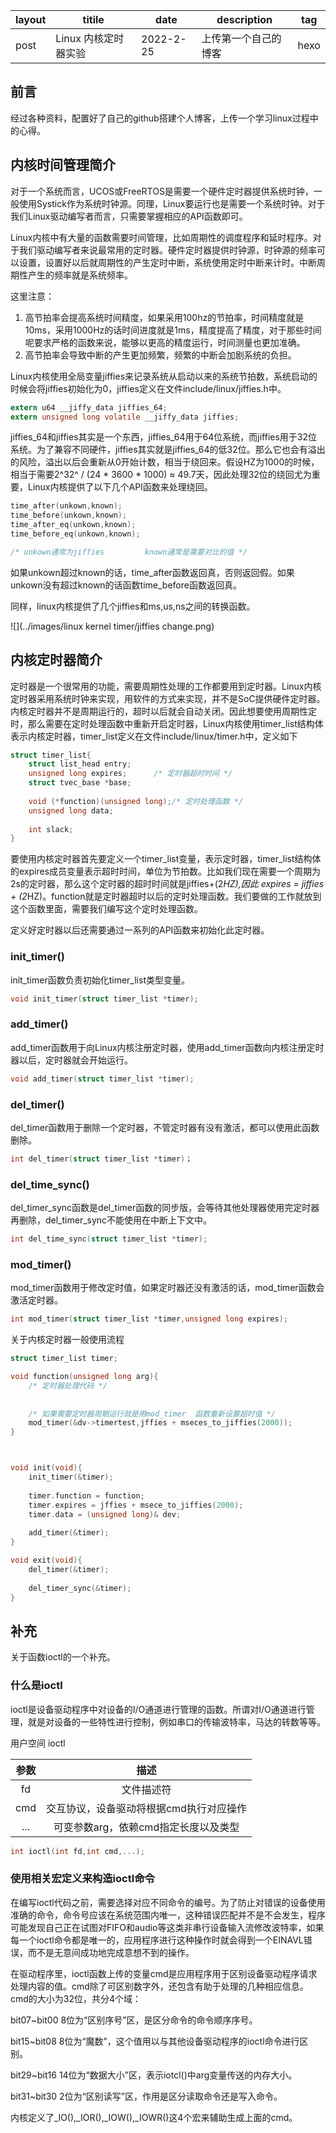 | layout | titile               | date      | description          | tag  |
| ------ | -------------------- | --------- | -------------------- | ---- |
| post   | Linux 内核定时器实验 | 2022-2-25 | 上传第一个自己的博客 | hexo |

## 前言

经过各种资料，配置好了自己的github搭建个人博客，上传一个学习linux过程中的心得。

## 内核时间管理简介

对于一个系统而言，UCOS或FreeRTOS是需要一个硬件定时器提供系统时钟，一般使用Systick作为系统时钟源。同理，Linux要运行也是需要一个系统时钟。对于我们Linux驱动编写者而言，只需要掌握相应的API函数即可。

Linux内核中有大量的函数需要时间管理，比如周期性的调度程序和延时程序。对于我们驱动编写者来说最常用的定时器。硬件定时器提供时钟源，时钟源的频率可以设置，设置好以后就周期性的产生定时中断，系统使用定时中断来计时。中断周期性产生的频率就是系统频率。

这里注意：

1. 高节拍率会提高系统时间精度，如果采用100hz的节拍率，时间精度就是10ms，采用1000Hz的话时间进度就是1ms，精度提高了精度，对于那些时间呢要求严格的函数来说，能够以更高的精度运行，时间测量也更加准确。
2. 高节拍率会导致中断的产生更加频繁，频繁的中断会加剧系统的负担。

Linux内核使用全局变量jiffies来记录系统从启动以来的系统节拍数，系统启动的时候会将jiffies初始化为0，jiffies定义在文件include/linux/jiffies.h中。

```c
extern u64 __jiffy_data jiffies_64;
extern unsigned long volatile __jiffy_data jiffies;
```

jiffies_64和jiffies其实是一个东西，jiffies_64用于64位系统，而jiffies用于32位系统。为了兼容不同硬件，jiffies其实就是jiffies_64的低32位。那么它也会有溢出的风险，溢出以后会重新从0开始计数，相当于绕回来。假设HZ为1000的时候，相当于需要2^32^ / (24 * 3600 * 1000) ≈ 49.7天，因此处理32位的绕回尤为重要，Linux内核提供了以下几个API函数来处理绕回。

```c
time_after(unkown,known);
time_before(unkown,known);
time_after_eq(unkown,known);
time_before_eq(unkown,known);

/* unkown通常为jiffies			known通常是需要对比的值 */
```

 如果unkown超过known的话，time_after函数返回真，否则返回假。如果unkown没有超过known的话函数time_before函数返回真。

同样，linux内核提供了几个jiffies和ms,us,ns之间的转换函数。

![](../images/linux kernel timer/jiffies change.png)

## 内核定时器简介

定时器是一个很常用的功能，需要周期性处理的工作都要用到定时器。Linux内核定时器采用系统时钟来实现，用软件的方式来实现，并不是SoC提供硬件定时器。内核定时器并不是周期运行的，超时以后就会自动关闭。因此想要使用周期性定时，那么需要在定时处理函数中重新开启定时器，Linux内核使用timer_list结构体表示内核定时器，timer_list定义在文件include/linux/timer.h中，定义如下

```c
struct timer_list{
    struct list_head entry;
    unsigned long expires;		/* 定时器超时时间 */
    struct tvec_base *base;
    
    void (*function)(unsigned long);/* 定时处理函数 */
    unsigned long data;
    
    int slack;
}
```

要使用内核定时器首先要定义一个timer_list变量，表示定时器，timer_list结构体的expires成员变量表示超时时间，单位为节拍数。比如我们现在需要一个周期为2s的定时器，那么这个定时器的超时时间就是jiffies+(2*HZ),因此 expires = jiffies + (2*HZ)。function就是定时器超时以后的定时处理函数。我们要做的工作就放到这个函数里面，需要我们编写这个定时处理函数。

定义好定时器以后还需要通过一系列的API函数来初始化此定时器。

### init_timer()

init_timer函数负责初始化timer_list类型变量。

```c
void init_timer(struct timer_list *timer);
```

### add_timer()

add_timer函数用于向Linux内核注册定时器，使用add_timer函数向内核注册定时器以后，定时器就会开始运行。

```c
void add_timer(struct timer_list *timer);
```

### del_timer()

del_timer函数用于删除一个定时器，不管定时器有没有激活，都可以使用此函数删除。

```c
int del_timer(struct timer_list *timer)；
```

### del_time_sync()

del_timer_sync函数是del_timer函数的同步版，会等待其他处理器使用完定时器再删除，del_timer_sync不能使用在中断上下文中。

```c
int del_time_sync(struct timer_list *timer);
```

### mod_timer()

mod_timer函数用于修改定时值，如果定时器还没有激活的话，mod_timer函数会激活定时器。

```c
int mod_timer(struct timer_list *timer,unsigned long expires);
```

关于内核定时器一般使用流程

```c
struct timer_list timer;

void function(unsigned long arg){
    /* 定时器处理代码 */
    
    
    /* 如果需要定时器周期运行就是用mod_timer  函数重新设置超时值 */
    mod_timer(&dv->timertest,jffies + mseces_to_jiffies(2000));
}



void init(void){
    init_timer(&timer);
    
    timer.function = function;
    timer.expires = jffies + msece_to_jiffies(2000);
    timer.data = (unsigned long)& dev;
    
    add_timer(&timer);
}

void exit(void){
    del_timer(&timer);
    
    del_timer_sync(&timer);
}


```

## 补充

关于函数ioctl的一个补充。

### 什么是ioctl

ioctl是设备驱动程序中对设备的I/O通道进行管理的函数。所谓对I/O通道进行管理，就是对设备的一些特性进行控制，例如串口的传输波特率，马达的转数等等。

用户空间 ioctl

| 参数 |                  描述                   |
| :--: | :-------------------------------------: |
|  fd  |               文件描述符                |
| cmd  | 交互协议，设备驱动将根据cmd执行对应操作 |
| ...  |  可变参数arg，依赖cmd指定长度以及类型   |



```c
int ioctl(int fd,int cmd,...);
```

### 使用相关宏定义来构造ioctl命令

在编写ioctl代码之前，需要选择对应不同命令的编号。为了防止对错误的设备使用准确的命令，命令号应该在系统范围内唯一，这种错误匹配并不是不会发生，程序可能发现自己正在试图对FIFO和audio等这类非串行设备输入流修改波特率，如果每一个ioctl命令都是唯一的，应用程序进行这种操作时就会得到一个EINAVL错误，而不是无意间成功地完成意想不到的操作。

在驱动程序里，ioctl函数上传的变量cmd是应用程序用于区别设备驱动程序请求处理内容的值。cmd除了可区别数字外，还包含有助于处理的几种相应信息。cmd的大小为32位，共分4个域：

bit07~bit00 8位为“区别序号”区，是区分命令的命令顺序序号。

bit15~bit08 8位为“魔数”，这个值用以与其他设备驱动程序的ioctl命令进行区别。

bit29~bit16 14位为“数据大小”区，表示iotcl()中arg变量传送的内存大小。

bit31~bit30 2位为“区别读写”区，作用是区分读取命令还是写入命令。

内核定义了\_IO(),\_IOR(),\_IOW(),\_IOWR()这4个宏来辅助生成上面的cmd。
